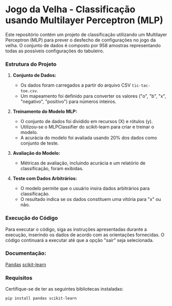 # Jogo da Velha - Classificação usando Multilayer Perceptron (MLP)

Este repositório contém um projeto de classificação utilizando um Multilayer Perceptron (MLP) para prever o desfecho de configurações no jogo da velha. O conjunto de dados é composto por 958 amostras representando todas as possíveis configurações do tabuleiro.

### Estrutura do Projeto

1. **Conjunto de Dados:**
   - Os dados foram carregados a partir do arquivo CSV `tic-tac-toe.csv`.
   - Um mapeamento foi definido para converter os valores ("o", "b", "x", "negativo", "positivo") para números inteiros.

2. **Treinamento do Modelo MLP:**
   - O conjunto de dados foi dividido em recursos (X) e rótulos (y).
   - Utilizou-se o MLPClassifier do scikit-learn para criar e treinar o modelo.
   - A acurácia do modelo foi avaliada usando 20% dos dados como conjunto de teste.

3. **Avaliação do Modelo:**
   - Métricas de avaliação, incluindo acurácia e um relatório de classificação, foram exibidas.

4. **Teste com Dados Arbitrários:**
   - O modelo permite que o usuário insira dados arbitrários para classificação.
   - O resultado indica se os dados constituem uma vitória para "x" ou não.

### Execução do Código

Para executar o código, siga as instruções apresentadas durante a execução, inserindo os dados de acordo com as orientações fornecidas. O código continuará a executar até que a opção "sair" seja selecionada.

### Documentação:

[Pandas](https://pandas.pydata.org/pandas-docs/stable/index.html)
[scikit-learn](https://scikit-learn.org/stable/)

### Requisitos

Certifique-se de ter as seguintes bibliotecas instaladas:

```bash
pip install pandas scikit-learn
